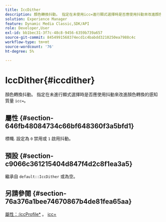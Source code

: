```yaml
---
title: IccDither
description: 顏色轉換抖動。 指定在未使用icc=進行顯式選擇時是否應使用抖動來改進顏色轉換的感知質量。
solution: Experience Manager
feature: Dynamic Media Classic,SDK/API
role: Developer,User
exl-id: bb1bec31-3f7c-48c8-9456-6359b739a657
source-git-commit: 8454991568374ecd1c4babdd3210250ea7988c4c
workflow-type: tm+mt
source-wordcount: '76'
ht-degree: 5%

---
```


# IccDither{#iccdither}

顏色轉換抖動。 指定在未進行顯式選擇時是否應使用抖動來改進顏色轉換的感知質量 `icc=`。

## 屬性 {#section-646fb48084734c66bf648360f3a5bfd1}

標幟. 設定為 `0` 禁用或 `1` 啟用抖動。

## 預設 {#section-c9066c361215404d847f4d2c8f1ea3a5}

繼承自 `default::IccDither` 或為空。

## 另請參閱 {#section-76a376a1bee74670867b4de81fea65aa}

[屬性：:IccProfile*](../../../../../ir-api/material-cat/image-rendering-api-ref/c-ir-material-catalog/c-ir-attributes-reference/r-ir-iccprofilecmyk.md#reference-55aead2d924847ffbd1be4c46add7127) 。 [icc=](../../../../../ir-api/http-protocol/image-rendering-api-ref/c-ir-http-protocol-ref/c-ir-http-protocol-command-reference/r-ir-icc.md#reference-86a2fff3cef24982ad2063d977a16e06)
